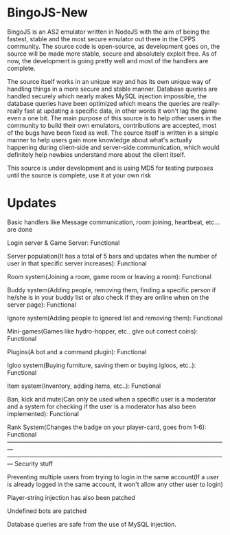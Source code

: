 # BingoJS-New

BingoJS is an AS2 emulator written in NodeJS with the aim of being the fastest, stable and the most secure emulator out there in the CPPS community. The source code is open-source, as development goes on, the source will be made more stable, secure and absolutely exploit free. As of now, the development is going pretty well and most of the handlers are complete.

The source itself works in an unique way and has its own unique way of handling things in a more secure and stable manner. Database queries are handled securely which nearly makes MySQL injection impossible,  the database queries have been optimized which means the queries are really-really fast at updating a specific data, in other words it won't lag the game even a  one bit. The main purpose of this source is to help other users in the community to build their own emulators, contributions are accepted, most of the bugs have been fixed as well.  The source itself is written in a simple manner to help users gain more knowledge about what's actually happening during client-side and server-side communication, which would definitely help newbies understand more about the client itself.

This source is under development and is using MD5 for testing purposes until the source is complete, use it at your own risk

# Updates

Basic handlers like Message communication, room joining,  heartbeat, etc... are done

Login server & Game Server: Functional

Server population(It has a total of 5 bars and updates when the number of user in that specific server increases): Functional

Room system(Joining a room, game room or leaving a room): Functional

Buddy system(Adding people, removing them, finding  a specific person if he/she is in your buddy list or also check if  they are online when on the server page): Functional

Ignore system(Adding people to ignored list and removing them): Functional

Mini-games(Games like hydro-hopper, etc.. give out correct coins): Functional

Plugins(A bot and a command plugin): Functional

Igloo system(Buying furniture, saving them or buying igloos, etc..): Functional

Item system(Inventory, adding items, etc..): Functional

Ban, kick and mute(Can only be used when a specific user is a moderator and a system for checking if the user is a moderator has also been implemented): Functional

Rank System(Changes the badge on your player-card, goes from 1-6): Functional
                                                                             
                                                                             
Security stuff

Preventing multiple users from trying to login in the same account(If a user is already logged in the same account, it won't allow any other user to login)

Player-string injection has also been patched

Undefined bots are patched

Database queries are safe from the use of MySQL injection.

